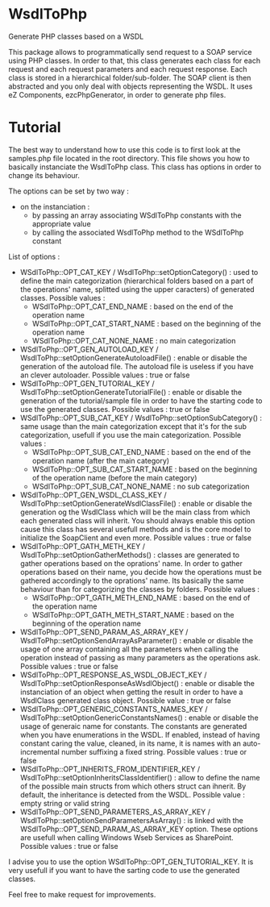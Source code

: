 WsdlToPhp
=========

Generate PHP classes based on a WSDL

This package allows to programmatically send request to a SOAP service using PHP classes. In order to that, this class generates each class for each request and each request parameters and each request response. Each class is stored in a hierarchical folder/sub-folder. The SOAP client is then abstracted and you only deal with objects representing the WSDL.
It uses eZ Components, ezcPhpGenerator, in order to generate php files.

Tutorial
========

The best way to understand how to use this code is to first look at the samples.php file located in the root directory.
This file shows you how to basically instanciate the WsdlToPhp class. This class has options in order to change its behaviour.

The options can be set by two way :
 - on the instanciation : 
   - by passing an array associating WSdlToPhp constants with the appropriate value
   - by calling the associated WsdlToPhp method to the WSdlToPhp constant

List of options : 
  - WSdlToPhp::OPT_CAT_KEY / WsdlToPhp::setOptionCategory() : used to define the main categorization (hierarchical folders based on a part of the operations' name, splitted using the upper caracters) of generated classes. Possible values :
      - WSdlToPhp::OPT_CAT_END_NAME : based on the end of the operation name
      - WSdlToPhp::OPT_CAT_START_NAME : based on the beginning of the operation name
      - WSdlToPhp::OPT_CAT_NONE_NAME : no main categorization 
  - WSdlToPhp::OPT_GEN_AUTOLOAD_KEY / WsdlToPhp::setOptionGenerateAutoloadFile() : enable or disable the generation of the autoload file. The autoload file is useless if you have an clever autoloader. Possible values : true or false
  - WSdlToPhp::OPT_GEN_TUTORIAL_KEY / WsdlToPhp::setOptionGenerateTutorialFile() : enable or disable the generation of the tutorial/sample file in order to have the starting code to use the generated classes. Possible values : true or false
  - WSdlToPhp::OPT_SUB_CAT_KEY / WsdlToPhp::setOptionSubCategory() : same usage than the main categorization except that it's for the sub categorization, usefull if you use the main categorization. Possible values :
      - WSdlToPhp::OPT_SUB_CAT_END_NAME : based on the end of the operation name (after the main category)
      - WSdlToPhp::OPT_SUB_CAT_START_NAME : based on the beginning of the operation name (before the main category)
      - WSdlToPhp::OPT_SUB_CAT_NONE_NAME : no sub categorization 
  - WSdlToPhp::OPT_GEN_WSDL_CLASS_KEY / WsdlToPhp::setOptionGenerateWsdlClassFile() : enable or disable the generation og the WsdlClass which will be the main class from which each generated class will inherit. You should always enable this option cause this class has several usefull methods and is the core model to initialize the SoapClient and even more. Possible values : true or false
  - WSdlToPhp::OPT_GATH_METH_KEY / WsdlToPhp::setOptionGatherMethods() : classes are generated to gather operations based on the oprations' name. In order to gather operations based on their name, you decide how the operations must be gathered accordingly to the oprations' name. Its basically the same behaviour than for categorizing the classes by folders. Possible values :
      - WSdlToPhp::OPT_GATH_METH_END_NAME : based on the end of the operation name
      - WSdlToPhp::OPT_GATH_METH_START_NAME : based on the beginning of the operation name
  - WSdlToPhp::OPT_SEND_PARAM_AS_ARRAY_KEY / WsdlToPhp::setOptionSendArrayAsParameter() : enable or disable the usage of one array containing all the parameters when calling the operation instead of passing as many parameters as the operations ask. Possible values : true or false
  - WSdlToPhp::OPT_RESPONSE_AS_WSDL_OBJECT_KEY / WsdlToPhp::setOptionResponseAsWsdlObject() : enable or disable the instanciation of an object when getting the result in order to have a WsdlClass generated class object. Possible value : true or false 
  - WSdlToPhp::OPT_GENERIC_CONSTANTS_NAMES_KEY / WsdlToPhp::setOptionGenericConstantsNames() : enable or disable the usage of generaic name for constants. The constants are generated when you have enumerations in the WSDL. If enabled, instead of having constant caring the value, cleaned, in its name, it is names with an auto-incremental number suffixing a fixed string. Possible values : true or false
  - WSdlToPhp::OPT_INHERITS_FROM_IDENTIFIER_KEY / WsdlToPhp::setOptionInheritsClassIdentifier() : allow to define the name of the possible main structs from which others struct can ihnerit. By default, the inheritance is detected from the WSDL. Possible value : empty string or valid string
  - WSdlToPhp::OPT_SEND_PARAMETERS_AS_ARRAY_KEY / WsdlToPhp::setOptionSendParametersAsArray() : is linked with the WSdlToPhp::OPT_SEND_PARAM_AS_ARRAY_KEY option. These options are usefull when calling Windows Wseb Services as SharePoint. Possible values : true or false

I advise you to use the option WSdlToPhp::OPT_GEN_TUTORIAL_KEY. It is very usefull if you want to have the sarting code to use the generated classes.

Feel free to make request for improvements.
